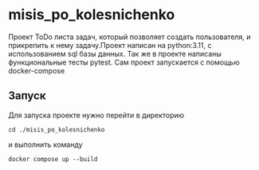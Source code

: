# misis_po_kolesnichenko
Проект ToDo листа задач, который позволяет создать пользователя, и прикрепить к нему задачу.Проект написан на python:3.11, с использованием sql базы данных. Так же в проекте написаны функциональные тесты pytest.
Сам проект запускается с помощью docker-compose

## Запуск
Для запуска проекте нужно перейти в директорию

```cd ./misis_po_kolesnichenko```

и выполнить команду

```docker compose up --build```
